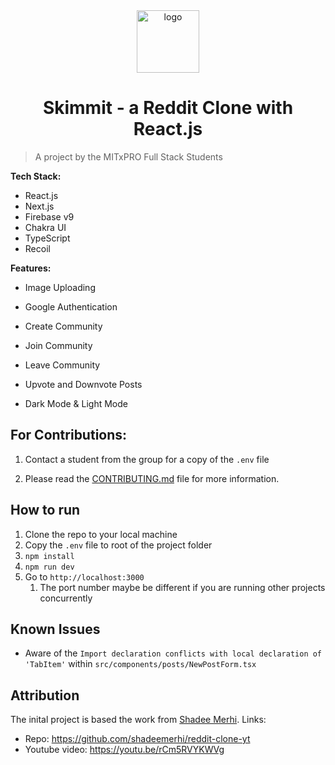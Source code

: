 <div align="center">
  <img src="https://user-images.githubusercontent.com/99184393/196572825-73d2a0dc-f96e-45af-884b-77ed7cf20184.png" alt="logo" width="100" height="auto" />
  <h1>Skimmit - a Reddit Clone with React.js</h1>
</div>

> A project by the MITxPRO Full Stack Students

**Tech Stack:** 

- React.js
- Next.js
- Firebase v9
- Chakra UI
- TypeScript
- Recoil

**Features:** 

- Image Uploading

- Google Authentication

- Create Community

- Join Community

- Leave Community

- Upvote and Downvote Posts 

- Dark Mode & Light Mode

    

## For Contributions:

1. Contact a student from the group for a copy of the `.env` file

2. Please read the [CONTRIBUTING.md](../CONTRIBUTING.md) file for more information. 

    

## How to run

1. Clone the repo to your local machine
2. Copy the `.env` file to root of the project folder
3. `npm install`
4. `npm run dev`
5. Go to `http://localhost:3000`
    1. The port number maybe be different if you are running other projects concurrently 



## Known Issues

- Aware of the `Import declaration conflicts with local declaration of 'TabItem'` within `src/components/posts/NewPostForm.tsx`



## Attribution

The inital project is based the work from [Shadee Merhi](https://github.com/shadeemerhi). Links: 

- Repo: https://github.com/shadeemerhi/reddit-clone-yt
- Youtube video: https://youtu.be/rCm5RVYKWVg
